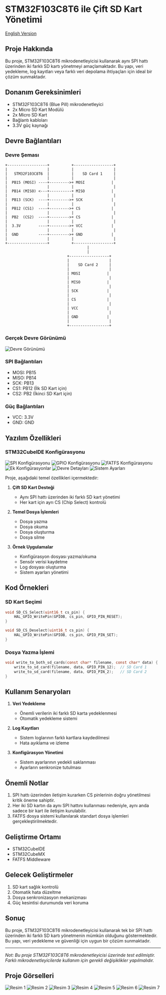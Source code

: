 # STM32F103C8T6 ile Çift SD Kart Yönetimi

[English Version](README_EN.md)

## Proje Hakkında

Bu proje, STM32F103C8T6 mikrodenetleyicisi kullanarak aynı SPI hattı üzerinden iki farklı SD kartı yönetmeyi amaçlamaktadır. Bu yapı, veri yedekleme, log kayıtları veya farklı veri depolama ihtiyaçları için ideal bir çözüm sunmaktadır.

## Donanım Gereksinimleri

- STM32F103C8T6 (Blue Pill) mikrodenetleyici
- 2x Micro SD Kart Modülü
- 2x Micro SD Kart
- Bağlantı kabloları
- 3.3V güç kaynağı

## Devre Bağlantıları

### Devre Şeması
```
+------------------+          +------------------+
|                  |          |                  |
|   STM32F103C8T6  |          |    SD Card 1     |
|                  |          |                  |
|  PB15 (MOSI) ----+--------->+ MOSI            |
|                  |          |                  |
|  PB14 (MISO) <---+----------+ MISO            |
|                  |          |                  |
|  PB13 (SCK)  ----+--------->+ SCK             |
|                  |          |                  |
|  PB12 (CS1)  ----+--------->+ CS              |
|                  |          |                  |
|  PB2  (CS2)  ----+--------->+ CS              |
|                  |          |                  |
|  3.3V        ----+--------->+ VCC             |
|                  |          |                  |
|  GND         ----+--------->+ GND             |
|                  |          |                  |
+------------------+          +------------------+
                                     |
                                     |
                            +------------------+
                            |                  |
                            |    SD Card 2     |
                            |                  |
                            | MOSI            |
                            |                  |
                            | MISO            |
                            |                  |
                            | SCK             |
                            |                  |
                            | CS              |
                            |                  |
                            | VCC             |
                            |                  |
                            | GND             |
                            |                  |
                            +------------------+
```

### Gerçek Devre Görünümü
![Devre Görünümü](images/1.jpg)

### SPI Bağlantıları
- MOSI: PB15
- MISO: PB14
- SCK: PB13
- CS1: PB12 (İlk SD Kart için)
- CS2: PB2 (İkinci SD Kart için)

### Güç Bağlantıları
- VCC: 3.3V
- GND: GND

## Yazılım Özellikleri

### STM32CubeIDE Konfigürasyonu
![SPI Konfigürasyonu](images/2.jpg)
![GPIO Konfigürasyonu](images/3.jpg)
![FATFS Konfigürasyonu](images/4.jpg)
![Ek Konfigürasyonlar](images/5.jpg)
![Devre Detayları](images/6.jpg)
![Sistem Ayarları](images/7.png)

Proje, aşağıdaki temel özellikleri içermektedir:

1. **Çift SD Kart Desteği**
   - Aynı SPI hattı üzerinden iki farklı SD kart yönetimi
   - Her kart için ayrı CS (Chip Select) kontrolü

2. **Temel Dosya İşlemleri**
   - Dosya yazma
   - Dosya okuma
   - Dosya oluşturma
   - Dosya silme

3. **Örnek Uygulamalar**
   - Konfigürasyon dosyası yazma/okuma
   - Sensör verisi kaydetme
   - Log dosyası oluşturma
   - Sistem ayarları yönetimi

## Kod Örnekleri

### SD Kart Seçimi
```c
void SD_CS_Select(uint16_t cs_pin) {
    HAL_GPIO_WritePin(GPIOB, cs_pin, GPIO_PIN_RESET);
}

void SD_CS_Deselect(uint16_t cs_pin) {
    HAL_GPIO_WritePin(GPIOB, cs_pin, GPIO_PIN_SET);
}
```

### Dosya Yazma İşlemi
```c
void write_to_both_sd_cards(const char* filename, const char* data) {
    write_to_sd_card(filename, data, GPIO_PIN_12);  // SD Card 1
    write_to_sd_card(filename, data, GPIO_PIN_2);   // SD Card 2
}
```

## Kullanım Senaryoları

1. **Veri Yedekleme**
   - Önemli verilerin iki farklı SD karta yedeklenmesi
   - Otomatik yedekleme sistemi

2. **Log Kayıtları**
   - Sistem loglarının farklı kartlara kaydedilmesi
   - Hata ayıklama ve izleme

3. **Konfigürasyon Yönetimi**
   - Sistem ayarlarının yedekli saklanması
   - Ayarların senkronize tutulması

## Önemli Notlar

1. SPI hattı üzerinden iletişim kurarken CS pinlerinin doğru yönetilmesi kritik öneme sahiptir.
2. Her iki SD kartın da aynı SPI hattını kullanması nedeniyle, aynı anda sadece bir kart ile iletişim kurulabilir.
3. FATFS dosya sistemi kullanılarak standart dosya işlemleri gerçekleştirilmektedir.

## Geliştirme Ortamı

- STM32CubeIDE
- STM32CubeMX
- FATFS Middleware

## Gelecek Geliştirmeler

1. SD kart sağlık kontrolü
2. Otomatik hata düzeltme
3. Dosya senkronizasyon mekanizması
4. Güç kesintisi durumunda veri koruma

## Sonuç

Bu proje, STM32F103C8T6 mikrodenetleyicisi kullanarak tek bir SPI hattı üzerinden iki farklı SD kartı yönetmenin mümkün olduğunu göstermektedir. Bu yapı, veri yedekleme ve güvenliği için uygun bir çözüm sunmaktadır.

---

*Not: Bu proje STM32F103C8T6 mikrodenetleyicisi üzerinde test edilmiştir. Farklı mikrodenetleyicilerde kullanım için gerekli değişiklikler yapılmalıdır.* 

## Proje Görselleri

![Resim 1](images/1.jpg)
![Resim 2](images/2.jpg)
![Resim 3](images/3.jpg)
![Resim 4](images/4.jpg)
![Resim 5](images/5.jpg)
![Resim 6](images/6.jpg)
![Resim 7](images/7.png) 